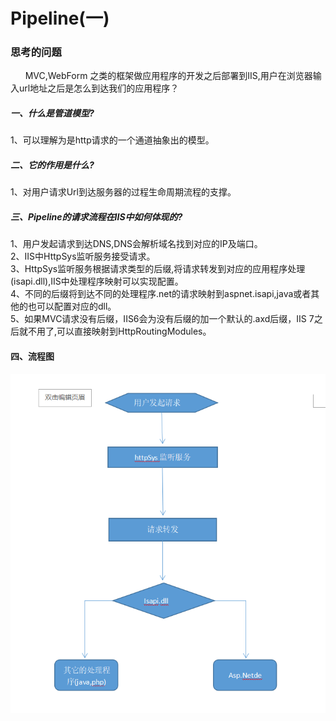 # Pipeline(一)

### 思考的问题
&nbsp;&nbsp;&nbsp;&nbsp;&nbsp;&nbsp;MVC,WebForm 之类的框架做应用程序的开发之后部署到IIS,用户在浏览器输入url地址之后是怎么到达我们的应用程序？

##### 一、什么是管道模型?
 1、可以理解为是http请求的一个通道抽象出的模型。

##### 二、它的作用是什么?
1、对用户请求Url到达服务器的过程生命周期流程的支撑。

##### 三、Pipeline的请求流程在IIS中如何体现的?
1、用户发起请求到达DNS,DNS会解析域名找到对应的IP及端口。</br>
2、IIS中HttpSys监听服务接受请求。</br>
3、HttpSys监听服务根据请求类型的后缀,将请求转发到对应的应用程序处理(isapi.dll),IIS中处理程序映射可以实现配置。</br>
4、不同的后缀将到达不同的处理程序.net的请求映射到aspnet.isapi,java或者其他的也可以配置对应的dll。</br>
5、如果MVC请求没有后缀，IIS6会为没有后缀的加一个默认的.axd后缀，IIS 7之后就不用了,可以直接映射到HttpRoutingModules。

#### 四、流程图
![原型图片](https://github.com/yuxl01/read-Notes/blob/master/imag/pipeline-1.1.png)

